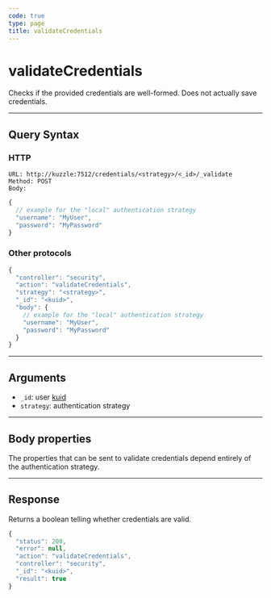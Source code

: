 ```yaml
---
code: true
type: page
title: validateCredentials
---
```


# validateCredentials



Checks if the provided credentials are well-formed. Does not actually save credentials.

---

## Query Syntax

### HTTP

```http
URL: http://kuzzle:7512/credentials/<strategy>/<_id>/_validate
Method: POST
Body:
```

```js
{
  // example for the "local" authentication strategy
  "username": "MyUser",
  "password": "MyPassword"
}
```

### Other protocols

```js
{
  "controller": "security",
  "action": "validateCredentials",
  "strategy": "<strategy>",
  "_id": "<kuid>",
  "body": {
    // example for the "local" authentication strategy
    "username": "MyUser",
    "password": "MyPassword"
  }
}
```

---

## Arguments

- `_id`: user [kuid](/core/2/guides/kuzzle-depth/authentication#the-kuzzle-user-identifier)
- `strategy`: authentication strategy

---

## Body properties

The properties that can be sent to validate credentials depend entirely of the authentication strategy.

---

## Response

Returns a boolean telling whether credentials are valid.

```js
{
  "status": 200,
  "error": null,
  "action": "validateCredentials",
  "controller": "security",
  "_id": "<kuid>",
  "result": true
}
```
